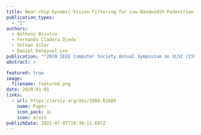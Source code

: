 ```yaml
---
title: Near-chip Dynamic Vision Filtering for Low-Bandwidth Pedestrian Detection
publication_types:
  - "1"
authors:
  - Anthony Bisulco
  - Fernando Cladera Ojeda
  - Volkan Isler
  - Daniel Dongyuel Lee
publication: "*2020 IEEE Computer Society Annual Symposium on VLSI (ISVLSI)*"
abstract: >

featured: true
image:
  filename: featured.png
date: 2020-01-01
links:
  - url: https://arxiv.org/abs/2004.01689
    name: Paper
    icon_pack: ai
    icon: arxiv
publishDate: 2021-07-07T10:30:11.697Z
---
```


